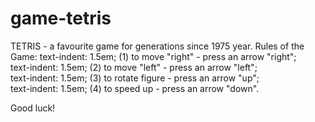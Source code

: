 # game-tetris
TETRIS - a favourite game for generations since 1975 year.
   Rules of the Game:
      text-indent: 1.5em; (1) to move "right" - press an arrow "right"; <br>
      text-indent: 1.5em; (2) to move "left" - press an arrow "left";  <br>
      text-indent: 1.5em; (3) to rotate figure - press an arrow "up";  <br>
      text-indent: 1.5em; (4) to speed up - press an arrow "down". <br>
   
 Good luck!

